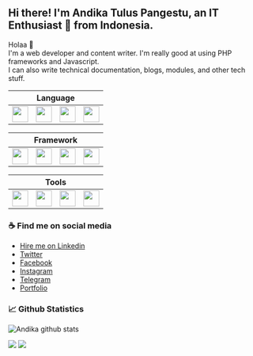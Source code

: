 ## Hi there! I'm Andika Tulus Pangestu, an IT Enthusiast 🚀 from Indonesia.

Holaa 👋 <br/>
I'm a web developer and content writer. I'm really good at using PHP frameworks and Javascript.  
I can also write technical documentation, blogs, modules, and other tech stuff.

<table>
<thead>
  <tr>
    <th colspan="4">Language</th>
  </tr>
</thead>
<tbody>
  <tr>
    <td>
      <img height="32" width="32" src="https://cdn.simpleicons.org/php/#777BB4" />
    </td>
    <td>
      <img height="32" width="32" src="https://cdn.simpleicons.org/javascript/#F7DF1E" />
    </td>
    <td>
      <img height="32" width="32" src="https://cdn.simpleicons.org/python/#3776AB" />
    </td>
    <td>
      <img height="32" width="32" src="https://cdn.simpleicons.org/dart/#0175C2" />
    </td>
  </tr>
</tbody>
</table>

<table>
<thead>
  <tr>
    <th colspan="4">Framework</th>
  </tr>
</thead>
<tbody>
  <tr>
    <td>
      <img height="32" width="32" src="https://cdn.simpleicons.org/codeigniter/#EF4223" />
    </td>
    <td>
      <img height="32" width="32" src="https://cdn.simpleicons.org/laravel/#FF2D20" />
    </td>
    <td>
      <img height="32" width="32" src="https://cdn.simpleicons.org/hugo/#FF4088" />
    </td>
    <td>
      <img height="32" width="32" src="https://cdn.simpleicons.org/flutter/#02569B" />
    </td>
  </tr>
</tbody>
</table>

<table>
<thead>
  <tr>
    <th colspan="4">Tools</th>
  </tr>
</thead>
<tbody>
  <tr>
    <td>
      <img height="32" width="32" src="https://cdn.simpleicons.org/visualstudiocode/#FF4088" />
    </td>
    <td>
      <img height="32" width="32" src="https://cdn.simpleicons.org/git/#02569B" />
    </td>
    <td>
      <img height="32" width="32" src="https://cdn.simpleicons.org/windows10/#0078D6" />
    </td>
    <td>
      <img height="32" width="32" src="https://cdn.simpleicons.org/ubuntu/#E95420" />
    </td>
  </tr>
</tbody>
</table>

<!-- ### 🎉 Partisipasi Events
- Progate Carrer Exploration Batch with UGM
- Progate Ready Set Code 2020
- Barparekraf Developer Day 2020
- Indosat idCamp 2020,2021, & 2022
- Carrer Exploration Batch 5 by Glints Academy
- Indonesia New Collar & Skill Accelerator Center with IBM 2020
- Hacktoberfest 2020
- NextJS Conference 2020
- Kotakode Coding Festival 2020
- Line Developer Academy diCoding 2020
- New Year Bootcamp 2021 Progate
- Indonesia New Collar & Skill Accelerator Center with IBM 2021
- Barparekraf Developer Day 2021
- Lintasarta Digischool 2021
- AWS Cloud and Back-End Developer Scholarship dicoding
- Instructure Mentor at DTS Fresh Graduate Academy (FGA) KOMINFO 2021
- VSGA Kominfo 2022
- Olimpiade Vokasi Nasional 2022 -->

### ☕ Find me on social media
- [Hire me on Linkedin](https://www.linkedin.com/in/andika-tulus-pangestu/)
- [Twitter](https://twitter.com/andikatulusp)
- [Facebook](https://www.facebook.com/tuluspgstu)
- [Instagram](https://instagram.com/andikatuluspangestu)
- [Telegram](https://t.me/andikatulusp)
- [Portfolio](https://andikatuluspangestu.github.io/)

### 📈 Github Statistics 
![Andika github stats](https://github-readme-stats.vercel.app/api?username=andikatuluspangestu&show_icons=true&hide_border=true&count_private=true&theme=tokyonight)  

![](http://github-profile-summary-cards.vercel.app/api/cards/most-commit-language?username=andikatuluspangestu&theme=tokyonight)
![](http://github-profile-summary-cards.vercel.app/api/cards/productive-time?username=andikatuluspangestu&theme=tokyonight&utcOffset=7)

<!-- [![GitHub Streak](http://github-readme-streak-stats.herokuapp.com?user=andikatuluspangestu&theme=tokyonight&hide_border=true&date_format=M%20j%5B%2C%20Y%5D)](https://git.io/streak-stats) 
<img src="https://images.cooltext.com/5558360.png" width="586">
-->
<!-- ![Hugo](https://img.shields.io/badge/-Hugo-000?&logo=Hugo)
![BS](https://img.shields.io/badge/-Bootstrap-000?&logo=Bootstrap)
![Python](https://img.shields.io/badge/-Python-000?&logo=Python)
![JavaScript](https://img.shields.io/badge/-JavaScript-000?&logo=JavaScript)
![Tailwind](https://img.shields.io/badge/-Tailwind-000?&logo=TailwindCSS)
![Laravel](https://img.shields.io/badge/-Laravel-000?&logo=Laravel)
![Arch](https://img.shields.io/badge/-ArchLinux-000?&logo=ArchLinux)
![Xubuntu](https://img.shields.io/badge/-Ubuntu-000?&logo=Ubuntu)
![Figma](https://img.shields.io/badge/-Figma-000?&logo=Figma) -->

